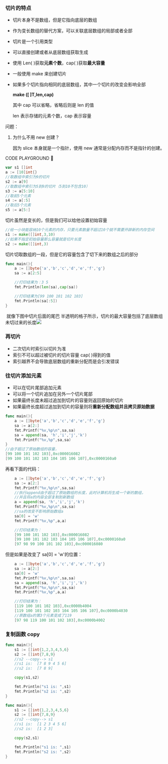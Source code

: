 ### 切片的特点

- 切片本身不是数组，但是它指向底层的数组

- 作为变长数组的替代方案，可以关联底层数组的局部或者全部

- 切片是一个引用类型

- 可以直接创建或者从底层数组获取生成

- 使用 Len( )获取**元素个数**，cap( )获取**最大容量**

- 一般使用 make 来创建切片

- 如果多个切片指向相同的底层数组，其中一个切片的改变会影响全部

  **make ([ ]T,len,cap)**

  其中 cap 可以省略，省略后则是 len 的值

  len 表示存储的元素个数，cap 表示容量

问题：

1. 为什么不用 new 创建？

   因为 slice 本身就是一个指针，使用 new 通常是分配内存而不是指针的创建。

CODE PLAYGROUND 🎃

```go
var s1 []int
a := [10]int{}
//取数组中索引为9的切片
s2 := a[9]
//取数组中索引为5到9的切片（5到10不包含10）
s3 := a[5:10]
//取前5个元素
s4 := a[:5]
//取后5个元素
s5 := a[5:]
```

切片虽然是变长的，但是我们可以给他设置初始容量

```go
//给一小块能容纳10个元素的内存，只要元素数量不超过10个就不需要开辟新的内存空间
s1 := make([]int,3,10)
//如果不指定初始容量那么容量就是切片长度
s2 := make([]int,3)
```

切片切取数组的一段，但是它的容量包含了切下来的数组之后的部分

```go
func main(){
	a := []byte{'a','b','c','d','e','f','g'}
	sa := a[2:5]

	//打印结果为：3 5
	fmt.Println(len(sa),cap(sa))

	//打印结果为[99 100 101 102 103]
	fmt.Println(sa[:5])
}
```

​ 就像下图中切片后面的尾巴 半透明的格子所示，切片的最大容量包括了底层数组未切过来的长度![](/Users/steve/Documents/GIT/apprendre/pictures/go-lang/sliceOfArray.png)

### 再切片

- 二次切片时索引以切片为准
- 索引不可以超过被切片的切片容量 cap( )得到的值
- 索引越界不会导致底层数组的重新分配而是会引发错误

### 往切片添加元素

- 可以在切片尾部追加元素
- 可以将一个切片追加在另外一个切片尾部
- 如果最终长度未超过追加到切片的容量则返回原始的切片
- 如果最终长度超过追加到切片的容量则将**重新分配数组并且拷贝原始数据**

```go
func main(){
	a := []byte{'a','b','c','d','e','f','g'}
	sa := a[2:]
	fmt.Printf("%v,%p\n",sa,sa)
	sa = append(sa, 'h','i','j','k')
	fmt.Printf("%v,%p",sa,sa)
}
//由于超过了原始数组的容量，
[99 100 101 102 103],0xc000016082
[99 100 101 102 103 104 105 106 107],0xc0000160a0

```

再看下面的代码：

```go
	a := []byte{'a','b','c','d','e','f','g'}
	sa := a[2:]
	fmt.Printf("%v,%p\n",sa,sa)
	//执行append由于超过了原始数组的长度，此时计算机将生成一个新的数组，
	//并且将a的内容全部复制到新数组
	a = append(sa, 'h','i','j','k')
	fmt.Printf("%v,%p\n",sa,sa)
	//sa的改变不影响原始数组a
	sa[0] = 'w'
	fmt.Printf("%v,%p",a,a)

    //打印结果为：
    [99 100 101 102 103],0xc000016082
    [99 100 101 102 103 104 105 106 107],0xc0000160a0
    [97 98 99 100 101 102 103],0xc000016080

```

但是如果是改变了 sa[0] = 'w'的位置：

```go
	a := []byte{'a','b','c','d','e','f','g'}
	sa := a[2:]
	sa[0] = 'w'
	fmt.Printf("%v,%p\n",sa,sa)
	sa = append(sa, 'h','i','j','k')
	fmt.Printf("%v,%p\n",sa,sa)
	fmt.Printf("%v,%p",a,a)

	//打印结果为：
	[119 100 101 102 103],0xc0000b4004
	[119 100 101 102 103 104 105 106 107],0xc0000b4030
	//原数组a的第3个元素变成了119
	[97 98 119 100 101 102 103],0xc0000b4002

```

### 复制函数 copy

```go
func main(){
	s1 := []int{1,2,3,4,5,6}
	s2 := []int{7,8,9}
	//s2 --copy--> s1
	//s1 is:  [7 8 9 4 5 6]
	//s2 is:  [7 8 9]

	copy(s1,s2)

	fmt.Println("s1 is: ",s1)
	fmt.Println("s2 is: ",s2)
}
```

```go
func main(){
	s1 := []int{1,2,3,4,5,6}
	s2 := []int{7,8,9}
	//s2 --copy--> s1
	//s1 is:  [1 2 3 4 5 6]
	//s2 is:  [1 2 3]

	copy(s2,s1)

	fmt.Println("s1 is: ",s1)
	fmt.Println("s2 is: ",s2)
}
```
